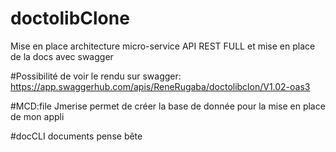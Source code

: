 # doctolibClone
Mise en place architecture micro-service API REST FULL et mise en place de la docs avec swagger

#Possibilité de voir le rendu sur swagger: https://app.swaggerhub.com/apis/ReneRugaba/doctolibclon/V1.02-oas3

#MCD:file Jmerise
permet de créer la base de donnée pour la mise en place  de mon appli

#docCLI
documents pense bête
